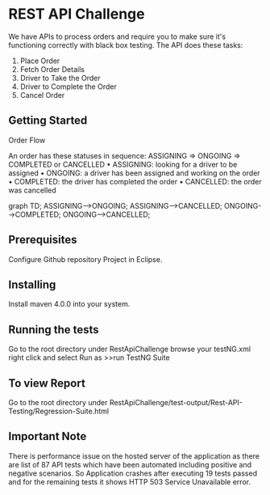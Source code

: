 # REST API Challenge

We have APIs to process orders and require you to make sure it's functioning correctly with black box testing. The API does these tasks:
1.	Place Order
2.	Fetch Order Details
3.	Driver to Take the Order
4.	Driver to Complete the Order
5.	Cancel Order

## Getting Started

Order Flow

An order has these statuses in sequence: ASSIGNING => ONGOING => COMPLETED or CANCELLED
•	ASSIGNING: looking for a driver to be assigned
•	ONGOING: a driver has been assigned and working on the order
•	COMPLETED: the driver has completed the order
•	CANCELLED: the order was cancelled

graph TD;    ASSIGNING-->ONGOING;
             ASSIGNING-->CANCELLED;
             ONGOING-->COMPLETED;
             ONGOING-->CANCELLED;
	
## Prerequisites
Configure Github repository Project in Eclipse.

## Installing
Install maven 4.0.0 into your system.

## Running the tests
Go to the root directory under RestApiChallenge browse your testNG.xml  right click and select Run as >>run TestNG Suite 

## To view Report 
Go to the root directory under RestApiChallenge/test-output/Rest-API-Testing/Regression-Suite.html

## Important Note
There is performance issue on the hosted server of the application as there are list of 87 API tests which have been automated including positive and negative scenarios. So Application crashes after executing 19 tests passed and for the remaining tests it shows HTTP 503 Service Unavailable error.